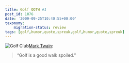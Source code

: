 ```yaml
---
title: Golf QOTW #1
post_id: 1076
date: '2009-09-25T10:40:55+00:00'
taxonomy:
    migration-status: review
tags: [golf,humor,quote,spreuk,golf,humor,quote,spreuk]
---
```

![Golf Club](/wp-content/uploads/2009/08/golf-club.jpg?w=150 "Golf Club")[Mark Twain](http://nl.wikipedia.org/wiki/Mark_Twain):

> “Golf is a good walk spoiled.”